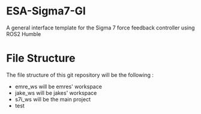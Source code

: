 # ESA-Sigma7-GI
A general interface template for the Sigma 7 force feedback controller using ROS2 Humble

# File Structure
The file structure of this git repository will be the following : 
- emre_ws will be emres' workspace
- jake_ws will be jakes' workspace
- s7i_ws will be the main project
- test